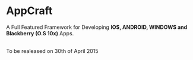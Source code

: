 AppCraft
========

A Full Featured Framework for Developing <b>IOS, ANDROID, WINDOWS and Blackberry (O.S 10x)</b> Apps.

<br>To be realeased on 30th of April 2015
